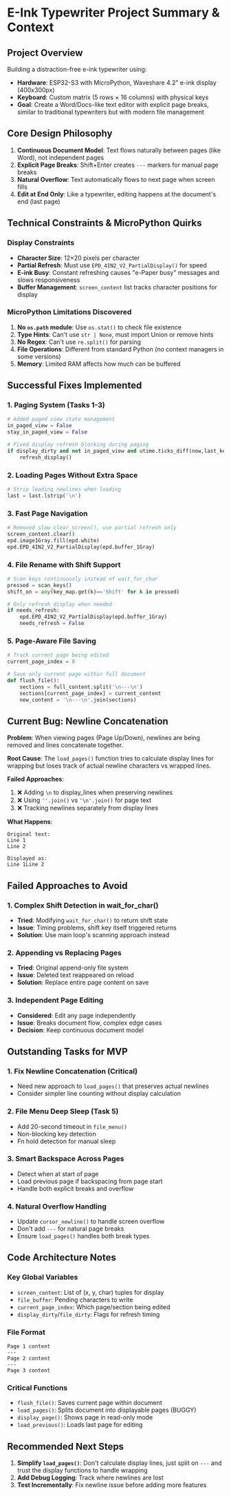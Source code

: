 # E-Ink Typewriter Project Summary & Context

## Project Overview
Building a distraction-free e-ink typewriter using:
- **Hardware**: ESP32-S3 with MicroPython, Waveshare 4.2" e-ink display (400x300px)
- **Keyboard**: Custom matrix (5 rows × 16 columns) with physical keys
- **Goal**: Create a Word/Docs-like text editor with explicit page breaks, similar to traditional typewriters but with modern file management

## Core Design Philosophy
1. **Continuous Document Model**: Text flows naturally between pages (like Word), not independent pages
2. **Explicit Page Breaks**: Shift+Enter creates `---` markers for manual page breaks
3. **Natural Overflow**: Text automatically flows to next page when screen fills
4. **Edit at End Only**: Like a typewriter, editing happens at the document's end (last page)

## Technical Constraints & MicroPython Quirks

### Display Constraints
- **Character Size**: 12×20 pixels per character
- **Partial Refresh**: Must use `EPD_4IN2_V2_PartialDisplay()` for speed
- **E-ink Busy**: Constant refreshing causes "e-Paper busy" messages and slows responsiveness
- **Buffer Management**: `screen_content` list tracks character positions for display

### MicroPython Limitations Discovered
1. **No `os.path` module**: Use `os.stat()` to check file existence
2. **Type Hints**: Can't use `str | None`, must import Union or remove hints
3. **No Regex**: Can't use `re.split()` for parsing
4. **File Operations**: Different from standard Python (no context managers in some versions)
5. **Memory**: Limited RAM affects how much can be buffered

## Successful Fixes Implemented

### 1. Paging System (Tasks 1-3)
```python
# Added paged view state management
in_paged_view = False
stay_in_paged_view = False

# Fixed display refresh blocking during paging
if display_dirty and not in_paged_view and utime.ticks_diff(now,last_key_time)>REFRESH_PAUSE_MS:
    refresh_display()
```

### 2. Loading Pages Without Extra Space
```python
# Strip leading newlines when loading
last = last.lstrip('\n')
```

### 3. Fast Page Navigation
```python
# Removed slow clear_screen(), use partial refresh only
screen_content.clear()
epd.image1Gray.fill(epd.white)
epd.EPD_4IN2_V2_PartialDisplay(epd.buffer_1Gray)
```

### 4. File Rename with Shift Support
```python
# Scan keys continuously instead of wait_for_char
pressed = scan_keys()
shift_on = any(key_map.get(k)=='Shift' for k in pressed)

# Only refresh display when needed
if needs_refresh:
    epd.EPD_4IN2_V2_PartialDisplay(epd.buffer_1Gray)
    needs_refresh = False
```

### 5. Page-Aware File Saving
```python
# Track current page being edited
current_page_index = 0

# Save only current page within full document
def flush_file():
    sections = full_content.split('\n---\n')
    sections[current_page_index] = current_content
    new_content = '\n---\n'.join(sections)
```

## Current Bug: Newline Concatenation

**Problem**: When viewing pages (Page Up/Down), newlines are being removed and lines concatenate together.

**Root Cause**: The `load_pages()` function tries to calculate display lines for wrapping but loses track of actual newline characters vs wrapped lines.

**Failed Approaches**:
1. ❌ Adding `\n` to display_lines when preserving newlines
2. ❌ Using `''.join()` vs `'\n'.join()` for page text
3. ❌ Tracking newlines separately from display lines

**What Happens**:
```
Original text:
Line 1
Line 2

Displayed as:
Line 1Line 2
```

## Failed Approaches to Avoid

### 1. Complex Shift Detection in wait_for_char()
- **Tried**: Modifying `wait_for_char()` to return shift state
- **Issue**: Timing problems, shift key itself triggered returns
- **Solution**: Use main loop's scanning approach instead

### 2. Appending vs Replacing Pages
- **Tried**: Original append-only file system
- **Issue**: Deleted text reappeared on reload
- **Solution**: Replace entire page content on save

### 3. Independent Page Editing
- **Considered**: Edit any page independently
- **Issue**: Breaks document flow, complex edge cases
- **Decision**: Keep continuous document model

## Outstanding Tasks for MVP

### 1. Fix Newline Concatenation (Critical)
- Need new approach to `load_pages()` that preserves actual newlines
- Consider simpler line counting without display calculation

### 2. File Menu Deep Sleep (Task 5)
- Add 20-second timeout in `file_menu()`
- Non-blocking key detection
- Fn hold detection for manual sleep

### 3. Smart Backspace Across Pages
- Detect when at start of page
- Load previous page if backspacing from page start
- Handle both explicit breaks and overflow

### 4. Natural Overflow Handling
- Update `cursor_newline()` to handle screen overflow
- Don't add `---` for natural page breaks
- Ensure `load_pages()` handles both break types

## Code Architecture Notes

### Key Global Variables
- `screen_content`: List of (x, y, char) tuples for display
- `file_buffer`: Pending characters to write
- `current_page_index`: Which page/section being edited
- `display_dirty`/`file_dirty`: Flags for refresh timing

### File Format
```
Page 1 content
---
Page 2 content
---
Page 3 content
```

### Critical Functions
- `flush_file()`: Saves current page within document
- `load_pages()`: Splits document into displayable pages (BUGGY)
- `display_page()`: Shows page in read-only mode
- `load_previous()`: Loads last page for editing

## Recommended Next Steps

1. **Simplify `load_pages()`**: Don't calculate display lines, just split on `---` and trust the display functions to handle wrapping
2. **Add Debug Logging**: Track where newlines are lost
3. **Test Incrementally**: Fix newline issue before adding more features